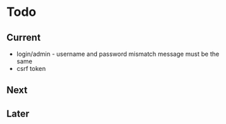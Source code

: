 # Todo

## Current

- login/admin - username and password mismatch message must be the same
- csrf token

## Next

## Later
